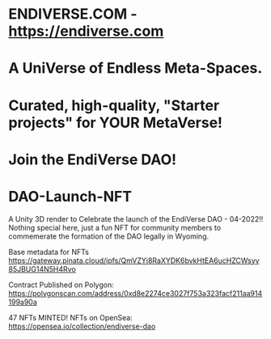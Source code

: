 # ENDIVERSE.COM - https://endiverse.com

# A UniVerse of Endless Meta-Spaces.
# Curated, high-quality, "Starter projects" for YOUR MetaVerse!
# Join the EndiVerse DAO! 

# DAO-Launch-NFT
A Unity 3D render to Celebrate the launch of the EndiVerse DAO - 04-2022!!
Nothing special here, just a fun NFT for community members to commemerate the formation of the DAO legally in Wyoming.



Base metadata for NFTs
https://gateway.pinata.cloud/ipfs/QmVZYj8RaXYDK6bvkHtEA6ucHZCWsyy85JBUG14N5H4Rvo

Contract Published on Polygon: https://polygonscan.com/address/0xd8e2274ce3027f753a323facf211aa914199a90a

47 NFTs MINTED!
NFTs on OpenSea: https://opensea.io/collection/endiverse-dao


